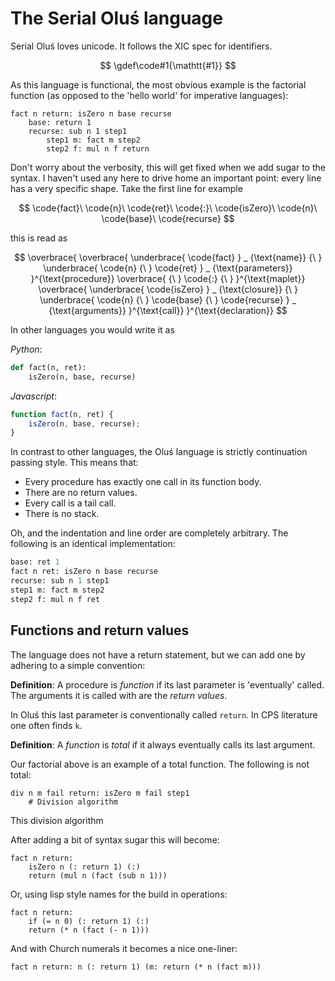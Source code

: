# The Serial Oluś language

Serial Oluś loves unicode. It follows the XIC spec for identifiers.

$$
\gdef\code#1{\mathtt{#1}}
$$

As this language is functional, the most obvious example is the factorial function (as opposed to the 'hello world' for imperative languages):

```
fact n return: isZero n base recurse
    base: return 1
    recurse: sub n 1 step1
        step1 m: fact m step2
        step2 f: mul n f return
```

Don't worry about the verbosity, this will get fixed when we add sugar to the syntax. I haven't used any here to drive home an important point: every line has a very specific shape. Take the first line for example

$$
\code{fact}\ \code{n}\ \code{ret}\ \code{:}\ \code{isZero}\ \code{n}\ \code{base}\ \code{recurse}
$$

this is read as

$$
\overbrace{
\overbrace{
    \underbrace{
        \code{fact}
    } _ {\text{name}}
    {\ }
    \underbrace{
        \code{n}
        {\ }
        \code{ret}
    } _ {\text{parameters}}
}^{\text{procedure}}
\overbrace{
    {\ }
    \code{:}
    {\ }
}^{\text{maplet}}
\overbrace{
    \underbrace{
        \code{isZero}
    } _ {\text{closure}}
    {\ }
    \underbrace{
        \code{n}
        {\ }
        \code{base}
        {\ }
        \code{recurse}
    } _ {\text{arguments}}
}^{\text{call}}
}^{\text{declaration}}
$$

In other languages you would write it as

*Python*:
```python
def fact(n, ret):
    isZero(n, base, recurse)
```

*Javascript*:
```js
function fact(n, ret) {
    isZero(n, base, recurse);
}
```

In contrast to other languages, the Oluś language is strictly continuation passing style. This means that:

* Every procedure has exactly one call in its function body.
* There are no return values.
* Every call is a tail call.
* There is no stack.

Oh, and the indentation and line order are completely arbitrary. The following is an identical implementation:

```python
base: ret 1
fact n ret: isZero n base recurse
recurse: sub n 1 step1
step1 m: fact m step2
step2 f: mul n f ret
```

## Functions and return values

The language does not have a return statement, but we can add one by adhering to a simple convention:

**Definition**: A procedure is *function* if its last parameter is 'eventually' called. The arguments it is called with are the *return values*.

In Oluś this last parameter is conventionally called `return`. In CPS literature one often finds `k`.

**Definition**: A *function* is *total* if it always eventually calls its last argument.

Our factorial above is an example of a total function. The following is not total:

```
div n m fail return: isZero m fail step1
    # Division algorithm
```

This division algorithm




After adding a bit of syntax sugar this will become:

```
fact n return:
    isZero n (: return 1) (:)
    return (mul n (fact (sub n 1)))
```

Or, using lisp style names for the build in operations:

```
fact n return:
    if (= n 0) (: return 1) (:)
    return (* n (fact (- n 1)))
```

And with Church numerals it becomes a nice one-liner:

```
fact n return: n (: return 1) (m: return (* n (fact m)))
```
